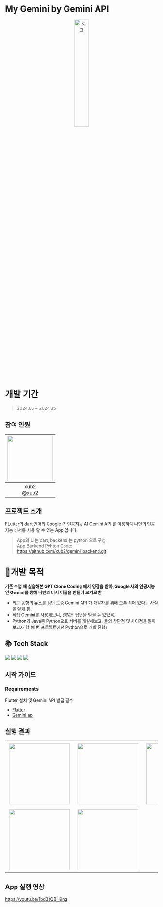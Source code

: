 # My Gemini by Gemini API  
<p align="center">
<img src="https://github.com/xub2/gemini_chat_app/assets/104479096/2049a4a6-6c12-4236-9f45-0098eb148c69" alt="로고" width="30%" height="30%">
</p>

# 개발 기간
> 2024.03 ~ 2024.05

## 참여 인원
|<img src="https://avatars.githubusercontent.com/u/104479096?v=4" width="150" height="150"/>|
|:-:|
|xub2<br/>[@xub2](https://github.com/xub2)|

## 프로젝트 소개

FLutter의 dart 언어와 Google 의 인공지능 AI Gemini API 를 이용하여 나만의 인공지능 비서를 사용 할 수 있는 App 입니다.

> App의 UI는 dart, backend 는 python 으로 구성  
> App Backend Pyhton Code: https://github.com/xub2/gemini_backend.git

# 🤔개발 목적

**기존 수업 때 실습해본 GPT Clone Coding 에서 영감을 받아, Google 사의 인공지능인 Gemini를 통해 나만의 비서 어플을 만들어 보기로 함**

- 최근 동향의 뉴스를 읽던 도중 Gemini API 가 개발자를 위해 오픈 되어 있다는 사실을 알게 됨.
- 직접 Gemini를 사용해보니, 괜찮은 답변을 받을 수 있었음.
- Python과 Java중 Python으로 서버를 개설해보고, 둘의 장단점 및 차이점을 알아보고자 함 (이번 프로젝트에선 Python으로 개발 진행)
  

## 📚 Tech Stack

<img src="https://img.shields.io/badge/dart-3578E5?style=for-the-badge&logo=dart&logoColor=white"/> <img src="https://img.shields.io/badge/python-3178C6?style=for-the-badge&logo=python&logoColor=white"/> <img src="https://img.shields.io/badge/Flutter-06B6D4?style=for-the-badge&logo=Flutter&logoColor=white"/> <img src="https://img.shields.io/badge/gemini-5a999f?style=for-the-badge&logo=gemini&logoColor=white"/>

## 시작 가이드
### Requirements
Flutter 설치 및 Gemini API 발급 필수

- [Flutter](https://docs.flutter.dev/)
- [Gemini api](https://ai.google.dev/)


## 실행 결과
<table>
  <tr>
    <td><img src="https://github.com/xub2/gemini_chat_app/assets/104479096/7d275af0-0369-49ff-9a9d-923a263cec46" width="200" style="margin: 5px;"></td>
    <td><img src="https://github.com/xub2/gemini_chat_app/assets/104479096/8541df64-d27c-405c-be07-d1dc6be718d7" width="200" style="margin: 5px;"></td>
    <td><img src="https://github.com/xub2/gemini_chat_app/assets/104479096/6175cfbd-9e59-4836-b74c-3583624ad12c" width="200" style="margin: 5px;"></td>
    
  </tr>
  <tr>
    <td><img src="https://github.com/xub2/gemini_chat_app/assets/104479096/f0954ba9-37e4-4a46-9752-33f63c572f9e" width="200" style="margin: 5px;"></td>
    <td><img src="https://github.com/xub2/gemini_chat_app/assets/104479096/7190d56e-2e37-40bd-a789-82ba2d198720" width="200" style="margin: 5px;"></td>
  </tr>
</table>

## App 실행 영상
https://youtu.be/1bd3sQBH9ng


